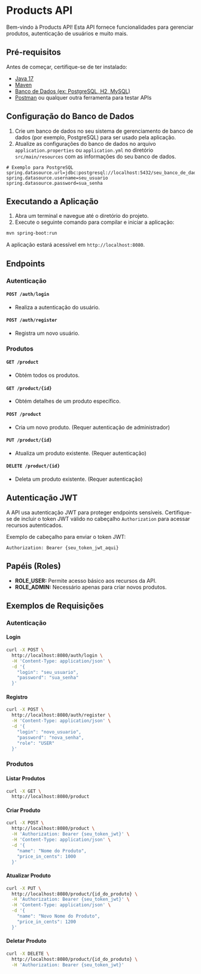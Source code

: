 # Products API

Bem-vindo à Products API! Esta API fornece funcionalidades para gerenciar produtos, autenticação de usuários e muito mais.

## Pré-requisitos

Antes de começar, certifique-se de ter instalado:

- [Java 17](https://www.oracle.com/java/technologies/javase-downloads.html)
- [Maven](https://maven.apache.org/download.cgi)
- [Banco de Dados (ex: PostgreSQL, H2, MySQL)](https://www.postgresql.org/download/)
- [Postman](https://www.postman.com/downloads/) ou qualquer outra ferramenta para testar APIs

## Configuração do Banco de Dados

1. Crie um banco de dados no seu sistema de gerenciamento de banco de dados (por exemplo, PostgreSQL) para ser usado pela aplicação.
2. Atualize as configurações do banco de dados no arquivo `application.properties` ou `application.yml` no diretório `src/main/resources` com as informações do seu banco de dados.

```properties
# Exemplo para PostgreSQL
spring.datasource.url=jdbc:postgresql://localhost:5432/seu_banco_de_dados
spring.datasource.username=seu_usuario
spring.datasource.password=sua_senha
```

## Executando a Aplicação

1. Abra um terminal e navegue até o diretório do projeto.
2. Execute o seguinte comando para compilar e iniciar a aplicação:

```bash
mvn spring-boot:run
```

A aplicação estará acessível em `http://localhost:8080`.

## Endpoints

### Autenticação

#### `POST /auth/login`

- Realiza a autenticação do usuário.

#### `POST /auth/register`

- Registra um novo usuário.

### Produtos

#### `GET /product`

- Obtém todos os produtos.

#### `GET /product/{id}`

- Obtém detalhes de um produto específico.

#### `POST /product`

- Cria um novo produto. (Requer autenticação de administrador)

#### `PUT /product/{id}`

- Atualiza um produto existente. (Requer autenticação)

#### `DELETE /product/{id}`

- Deleta um produto existente. (Requer autenticação)

## Autenticação JWT

A API usa autenticação JWT para proteger endpoints sensíveis. Certifique-se de incluir o token JWT válido no cabeçalho `Authorization` para acessar recursos autenticados.

Exemplo de cabeçalho para enviar o token JWT:
```
Authorization: Bearer {seu_token_jwt_aqui}
```

## Papéis (Roles)

- **ROLE_USER:** Permite acesso básico aos recursos da API.
- **ROLE_ADMIN:** Necessário apenas para criar novos produtos.

## Exemplos de Requisições

### Autenticação

#### Login

```bash
curl -X POST \
  http://localhost:8080/auth/login \
  -H 'Content-Type: application/json' \
  -d '{
    "login": "seu_usuario",
    "password": "sua_senha"
  }'
```

#### Registro

```bash
curl -X POST \
  http://localhost:8080/auth/register \
  -H 'Content-Type: application/json' \
  -d '{
    "login": "novo_usuario",
    "password": "nova_senha",
    "role": "USER"
  }'
```

### Produtos

#### Listar Produtos

```bash
curl -X GET \
  http://localhost:8080/product
```

#### Criar Produto

```bash
curl -X POST \
  http://localhost:8080/product \
  -H 'Authorization: Bearer {seu_token_jwt}' \
  -H 'Content-Type: application/json' \
  -d '{
    "name": "Nome do Produto",
    "price_in_cents": 1000
  }'
```

#### Atualizar Produto

```bash
curl -X PUT \
  http://localhost:8080/product/{id_do_produto} \
  -H 'Authorization: Bearer {seu_token_jwt}' \
  -H 'Content-Type: application/json' \
  -d '{
    "name": "Novo Nome do Produto",
    "price_in_cents": 1200
  }'
```

#### Deletar Produto

```bash
curl -X DELETE \
  http://localhost:8080/product/{id_do_produto} \
  -H 'Authorization: Bearer {seu_token_jwt}'
```


